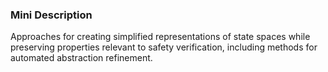 ### Mini Description

Approaches for creating simplified representations of state spaces while preserving properties relevant to safety verification, including methods for automated abstraction refinement.
